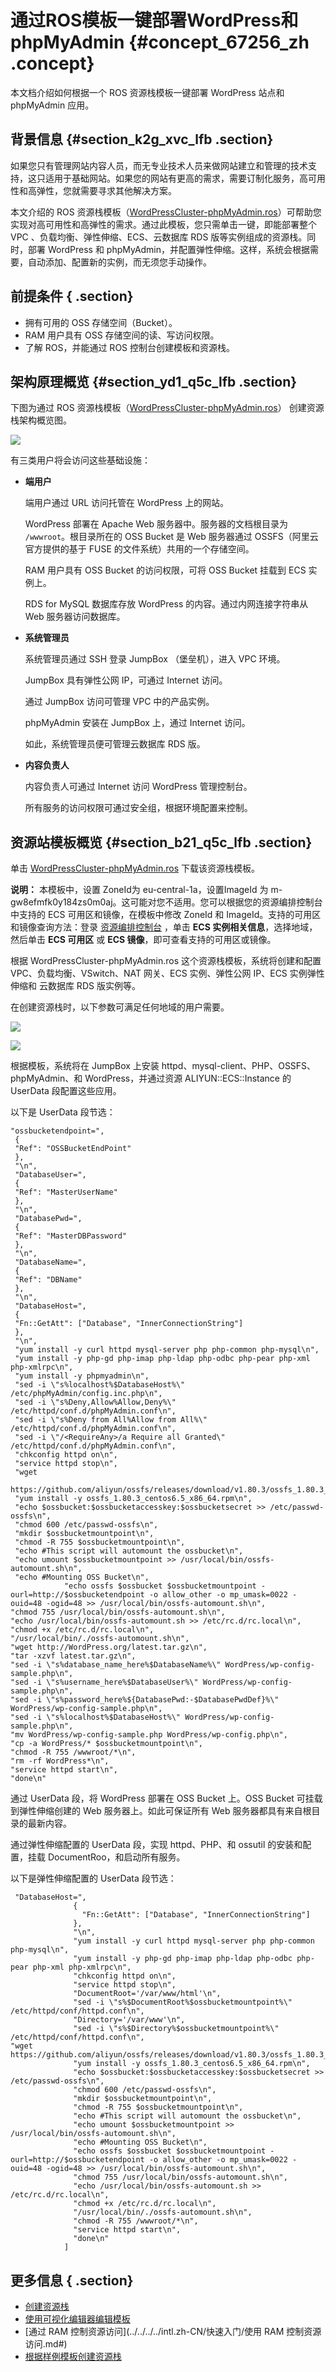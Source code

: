 # 通过ROS模板一键部署WordPress和phpMyAdmin {#concept_67256_zh .concept}

本文档介绍如何根据一个 ROS 资源栈模板一键部署 WordPress 站点和 phpMyAdmin 应用。

## 背景信息 {#section_k2g_xvc_lfb .section}

如果您只有管理网站内容人员，而无专业技术人员来做网站建立和管理的技术支持，这只适用于基础网站。如果您的网站有更高的需求，需要订制化服务，高可用性和高弹性，您就需要寻求其他解决方案。

本文介绍的 ROS 资源栈模板（[WordPressCluster-phpMyAdmin.ros](http://ros-sample-templates.oss-eu-central-1.aliyuncs.com/WordPressCluster-phpMyAdmin.ros)）可帮助您实现对高可用性和高弹性的需求。通过此模板，您只需单击一键，即能部署整个 VPC 、负载均衡、弹性伸缩、ECS、云数据库 RDS 版等实例组成的资源栈。同时，部署 WordPress 和 phpMyAdmin，并配置弹性伸缩。这样，系统会根据需要，自动添加、配置新的实例，而无须您手动操作。

## 前提条件 { .section}

-   拥有可用的 OSS 存储空间（Bucket）。
-   RAM 用户具有 OSS 存储空间的读、写访问权限。
-   了解 ROS，并能通过 ROS 控制台创建模板和资源栈。

## 架构原理概览 {#section_yd1_q5c_lfb .section}

下图为通过 ROS 资源栈模板（[WordPressCluster-phpMyAdmin.ros](http://ros-sample-templates.oss-eu-central-1.aliyuncs.com/WordPressCluster-phpMyAdmin.ros)） 创建资源栈架构概览图。

![](http://static-aliyun-doc.oss-cn-hangzhou.aliyuncs.com/assets/img/23203/155912430848093_zh-CN.png)

有三类用户将会访问这些基础设施：

-   **端用户**

    端用户通过 URL 访问托管在 WordPress 上的网站。

    WordPress 部署在 Apache Web 服务器中。服务器的文档根目录为 `/wwwroot`。根目录所在的 OSS Bucket 是 Web 服务器通过 OSSFS（阿里云官方提供的基于 FUSE 的文件系统）共用的一个存储空间。

    RAM 用户具有 OSS Bucket 的访问权限，可将 OSS Bucket 挂载到 ECS 实例上。

    RDS for MySQL 数据库存放 WordPress 的内容。通过内网连接字符串从 Web 服务器访问数据库。

-   **系统管理员**

    系统管理员通过 SSH 登录 JumpBox （堡垒机），进入 VPC 环境。

    JumpBox 具有弹性公网 IP，可通过 Internet 访问。

    通过 JumpBox 访问可管理 VPC 中的产品实例。

    phpMyAdmin 安装在 JumpBox 上，通过 Internet 访问。

    如此，系统管理员便可管理云数据库 RDS 版。

-   **内容负责人**

    内容负责人可通过 Internet 访问 WordPress 管理控制台。

    所有服务的访问权限可通过安全组，根据环境配置来控制。


## 资源站模板概览 {#section_b21_q5c_lfb .section}

单击 [WordPressCluster-phpMyAdmin.ros](http://ros-sample-templates.oss-eu-central-1.aliyuncs.com/WordPressCluster-phpMyAdmin.ros) 下载该资源栈模板。

**说明：** 本模板中，设置 ZoneId为 eu-central-1a，设置ImageId 为 m-gw8efmfk0y184zs0m0aj。这可能对您不适用。您可以根据您的资源编排控制台中支持的 ECS 可用区和镜像，在模板中修改 ZoneId 和 ImageId。支持的可用区和镜像查询方法：登录 [资源编排控制台](http://ros.console.aliyun.com) ，单击 **ECS 实例相关信息**，选择地域，然后单击 **ECS 可用区** 或 **ECS 镜像**，即可查看支持的可用区或镜像。

根据 WordPressCluster-phpMyAdmin.ros 这个资源栈模板，系统将创建和配置 VPC、负载均衡、VSwitch、NAT 网关、ECS 实例、弹性公网 IP、ECS 实例弹性伸缩和 云数据库 RDS 版实例等。

在创建资源栈时，以下参数可满足任何地域的用户需要。

![](http://static-aliyun-doc.oss-cn-hangzhou.aliyuncs.com/assets/img/23203/155912430848094_zh-CN.png)

![](http://static-aliyun-doc.oss-cn-hangzhou.aliyuncs.com/assets/img/23203/155912430848096_zh-CN.png)

根据模板，系统将在 JumpBox 上安装 httpd、mysql-client、PHP、OSSFS、phpMyAdmin、和 WordPress，并通过资源 ALIYUN::ECS::Instance 的 UserData 段配置这些应用。

以下是 UserData 段节选：

```language-json
"ossbucketendpoint=",
 {
 "Ref": "OSSBucketEndPoint"
 },
 "\n",
 "DatabaseUser=",
 {
 "Ref": "MasterUserName"
 },
 "\n",
 "DatabasePwd=",
 {
 "Ref": "MasterDBPassword"
 },
 "\n",
 "DatabaseName=",
 {
 "Ref": "DBName"
 },
 "\n",
 "DatabaseHost=",
 {
 "Fn::GetAtt": ["Database", "InnerConnectionString"]
 },
 "\n",
 "yum install -y curl httpd mysql-server php php-common php-mysql\n",
 "yum install -y php-gd php-imap php-ldap php-odbc php-pear php-xml php-xmlrpc\n",
 "yum install -y phpmyadmin\n",
 "sed -i \"s%localhost%$DatabaseHost%\" /etc/phpMyAdmin/config.inc.php\n",
 "sed -i \"s%Deny,Allow%Allow,Deny%\" /etc/httpd/conf.d/phpMyAdmin.conf\n",
 "sed -i \"s%Deny from All%Allow from All%\" /etc/httpd/conf.d/phpMyAdmin.conf\n",
 "sed -i \"/<RequireAny>/a Require all Granted\" /etc/httpd/conf.d/phpMyAdmin.conf\n",
 "chkconfig httpd on\n",
 "service httpd stop\n",
 "wget  
 https://github.com/aliyun/ossfs/releases/download/v1.80.3/ossfs_1.80.3_centos6.5_x86_64.rpm\n",
 "yum install -y ossfs_1.80.3_centos6.5_x86_64.rpm\n",
 "echo $ossbucket:$ossbucketaccesskey:$ossbucketsecret >> /etc/passwd-ossfs\n",
 "chmod 600 /etc/passwd-ossfs\n",
 "mkdir $ossbucketmountpoint\n",
 "chmod -R 755 $ossbucketmountpoint\n",
 "echo #This script will automount the ossbucket\n",
 "echo umount $ossbucketmountpoint >> /usr/local/bin/ossfs-automount.sh\n",
 "echo #Mounting OSS Bucket\n",
            "echo ossfs $ossbucket $ossbucketmountpoint -ourl=http://$ossbucketendpoint -o allow_other -o mp_umask=0022 -ouid=48 -ogid=48 >> /usr/local/bin/ossfs-automount.sh\n",
"chmod 755 /usr/local/bin/ossfs-automount.sh\n",
"echo /usr/local/bin/ossfs-automount.sh >> /etc/rc.d/rc.local\n",
"chmod +x /etc/rc.d/rc.local\n",
"/usr/local/bin/./ossfs-automount.sh\n",
"wget http://WordPress.org/latest.tar.gz\n",
"tar -xzvf latest.tar.gz\n",             
"sed -i \"s%database_name_here%$DatabaseName%\" WordPress/wp-config-sample.php\n",
"sed -i \"s%username_here%$DatabaseUser%\" WordPress/wp-config-sample.php\n",
"sed -i \"s%password_here%${DatabasePwd:-$DatabasePwdDef}%\" WordPress/wp-config-sample.php\n",
"sed -i \"s%localhost%$DatabaseHost%\" WordPress/wp-config-sample.php\n",
"mv WordPress/wp-config-sample.php WordPress/wp-config.php\n",
"cp -a WordPress/* $ossbucketmountpoint\n",
"chmod -R 755 /wwwroot/*\n",
"rm -rf WordPress*\n",
"service httpd start\n",
"done\n"
```

通过 UserData 段，将 WordPress 部署在 OSS Bucket 上。OSS Bucket 可挂载到弹性伸缩创建的 Web 服务器上。如此可保证所有 Web 服务器都具有来自根目录的最新内容。

通过弹性伸缩配置的 UserData 段，实现 httpd、PHP、和 ossutil 的安装和配置，挂载 DocumentRoo，和启动所有服务。

以下是弹性伸缩配置的 UserData 段节选：

```language-json
 "DatabaseHost=",
              {
                "Fn::GetAtt": ["Database", "InnerConnectionString"]
              },
              "\n",
              "yum install -y curl httpd mysql-server php php-common php-mysql\n",
              "yum install -y php-gd php-imap php-ldap php-odbc php-pear php-xml php-xmlrpc\n",
              "chkconfig httpd on\n",
              "service httpd stop\n",
              "DocumentRoot='/var/www/html'\n",
              "sed -i \"s%$DocumentRoot%$ossbucketmountpoint%\" /etc/httpd/conf/httpd.conf\n",
              "Directory='/var/www'\n",
              "sed -i \"s%$Directory%$ossbucketmountpoint%\" /etc/httpd/conf/httpd.conf\n",
"wget https://github.com/aliyun/ossfs/releases/download/v1.80.3/ossfs_1.80.3_centos6.5_x86_64.rpm\n",
              "yum install -y ossfs_1.80.3_centos6.5_x86_64.rpm\n",
              "echo $ossbucket:$ossbucketaccesskey:$ossbucketsecret >> /etc/passwd-ossfs\n",
              "chmod 600 /etc/passwd-ossfs\n",
              "mkdir $ossbucketmountpoint\n",
              "chmod -R 755 $ossbucketmountpoint\n",
              "echo #This script will automount the ossbucket\n",
              "echo umount $ossbucketmountpoint >> /usr/local/bin/ossfs-automount.sh\n",
              "echo #Mounting OSS Bucket\n",
              "echo ossfs $ossbucket $ossbucketmountpoint -ourl=http://$ossbucketendpoint -o allow_other -o mp_umask=0022 -ouid=48 -ogid=48 >> /usr/local/bin/ossfs-automount.sh\n",
              "chmod 755 /usr/local/bin/ossfs-automount.sh\n",
              "echo /usr/local/bin/ossfs-automount.sh >> /etc/rc.d/rc.local\n",
              "chmod +x /etc/rc.d/rc.local\n",
              "/usr/local/bin/./ossfs-automount.sh\n",
              "chmod -R 755 /wwwroot/*\n",
              "service httpd start\n",
              "done\n"
            ]
```

## 更多信息 { .section}

-   [创建资源栈](../../../../intl.zh-CN/用户指南/资源栈管理/创建资源栈.md#)
-   [使用可视化编辑器编辑模板](../../../../intl.zh-CN/用户指南/可视化编辑器示例.md#)
-   [通过 RAM 控制资源访问](../../../../intl.zh-CN/快速入门/使用 RAM 控制资源访问.md#)
-   [根据样例模板创建资源栈](../../../../intl.zh-CN/快速入门/通过模板创建资源.md#)

